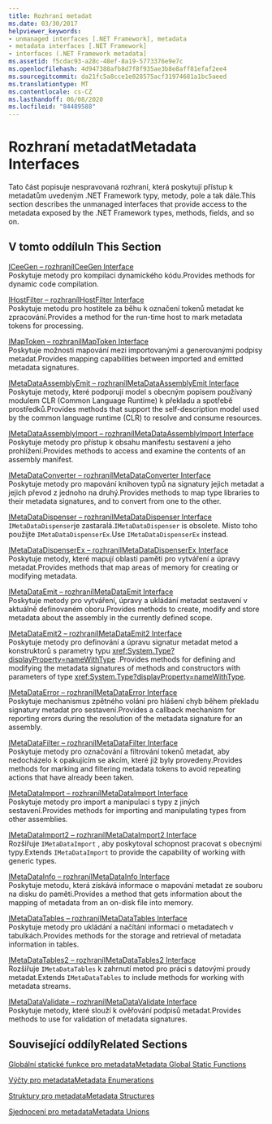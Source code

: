 ```yaml
---
title: Rozhraní metadat
ms.date: 03/30/2017
helpviewer_keywords:
- unmanaged interfaces [.NET Framework], metadata
- metadata interfaces [.NET Framework]
- interfaces (.NET Framework metadata]
ms.assetid: f5cdac93-a28c-48ef-8a19-5773376e9e7c
ms.openlocfilehash: 4d947388afb8d7f8f935ae3b8e8aff81efaf2ee4
ms.sourcegitcommit: da21fc5a8cce1e028575acf31974681a1bc5aeed
ms.translationtype: MT
ms.contentlocale: cs-CZ
ms.lasthandoff: 06/08/2020
ms.locfileid: "84489588"
---
```

# <a name="metadata-interfaces"></a><span data-ttu-id="706e0-102">Rozhraní metadat</span><span class="sxs-lookup"><span data-stu-id="706e0-102">Metadata Interfaces</span></span>
<span data-ttu-id="706e0-103">Tato část popisuje nespravovaná rozhraní, která poskytují přístup k metadatům uvedeným .NET Framework typy, metody, pole a tak dále.</span><span class="sxs-lookup"><span data-stu-id="706e0-103">This section describes the unmanaged interfaces that provide access to the metadata exposed by the .NET Framework types, methods, fields, and so on.</span></span>  
  
## <a name="in-this-section"></a><span data-ttu-id="706e0-104">V tomto oddílu</span><span class="sxs-lookup"><span data-stu-id="706e0-104">In This Section</span></span>  
 [<span data-ttu-id="706e0-105">ICeeGen – rozhraní</span><span class="sxs-lookup"><span data-stu-id="706e0-105">ICeeGen Interface</span></span>](iceegen-interface.md)  
 <span data-ttu-id="706e0-106">Poskytuje metody pro kompilaci dynamického kódu.</span><span class="sxs-lookup"><span data-stu-id="706e0-106">Provides methods for dynamic code compilation.</span></span>  
  
 [<span data-ttu-id="706e0-107">IHostFilter – rozhraní</span><span class="sxs-lookup"><span data-stu-id="706e0-107">IHostFilter Interface</span></span>](ihostfilter-interface.md)  
 <span data-ttu-id="706e0-108">Poskytuje metodu pro hostitele za běhu k označení tokenů metadat ke zpracování.</span><span class="sxs-lookup"><span data-stu-id="706e0-108">Provides a method for the run-time host to mark metadata tokens for processing.</span></span>  
  
 [<span data-ttu-id="706e0-109">IMapToken – rozhraní</span><span class="sxs-lookup"><span data-stu-id="706e0-109">IMapToken Interface</span></span>](imaptoken-interface.md)  
 <span data-ttu-id="706e0-110">Poskytuje možnosti mapování mezi importovanými a generovanými podpisy metadat.</span><span class="sxs-lookup"><span data-stu-id="706e0-110">Provides mapping capabilities between imported and emitted metadata signatures.</span></span>  
  
 [<span data-ttu-id="706e0-111">IMetaDataAssemblyEmit – rozhraní</span><span class="sxs-lookup"><span data-stu-id="706e0-111">IMetaDataAssemblyEmit Interface</span></span>](imetadataassemblyemit-interface.md)  
 <span data-ttu-id="706e0-112">Poskytuje metody, které podporují model s obecným popisem používaný modulem CLR (Common Language Runtime) k překladu a spotřebě prostředků.</span><span class="sxs-lookup"><span data-stu-id="706e0-112">Provides methods that support the self-description model used by the common language runtime (CLR) to resolve and consume resources.</span></span>  
  
 [<span data-ttu-id="706e0-113">IMetaDataAssemblyImport – rozhraní</span><span class="sxs-lookup"><span data-stu-id="706e0-113">IMetaDataAssemblyImport Interface</span></span>](imetadataassemblyimport-interface.md)  
 <span data-ttu-id="706e0-114">Poskytuje metody pro přístup k obsahu manifestu sestavení a jeho prohlížení.</span><span class="sxs-lookup"><span data-stu-id="706e0-114">Provides methods to access and examine the contents of an assembly manifest.</span></span>  
  
 [<span data-ttu-id="706e0-115">IMetaDataConverter – rozhraní</span><span class="sxs-lookup"><span data-stu-id="706e0-115">IMetaDataConverter Interface</span></span>](imetadataconverter-interface.md)  
 <span data-ttu-id="706e0-116">Poskytuje metody pro mapování knihoven typů na signatury jejich metadat a jejich převod z jednoho na druhý.</span><span class="sxs-lookup"><span data-stu-id="706e0-116">Provides methods to map type libraries to their metadata signatures, and to convert from one to the other.</span></span>  
  
 [<span data-ttu-id="706e0-117">IMetaDataDispenser – rozhraní</span><span class="sxs-lookup"><span data-stu-id="706e0-117">IMetaDataDispenser Interface</span></span>](imetadatadispenser-interface.md)  
 <span data-ttu-id="706e0-118">`IMetaDataDispenser`je zastaralá.</span><span class="sxs-lookup"><span data-stu-id="706e0-118">`IMetaDataDispenser` is obsolete.</span></span> <span data-ttu-id="706e0-119">Místo toho použijte `IMetaDataDispenserEx`.</span><span class="sxs-lookup"><span data-stu-id="706e0-119">Use `IMetaDataDispenserEx` instead.</span></span>  
  
 [<span data-ttu-id="706e0-120">IMetaDataDispenserEx – rozhraní</span><span class="sxs-lookup"><span data-stu-id="706e0-120">IMetaDataDispenserEx Interface</span></span>](imetadatadispenserex-interface.md)  
 <span data-ttu-id="706e0-121">Poskytuje metody, které mapují oblasti paměti pro vytváření a úpravy metadat.</span><span class="sxs-lookup"><span data-stu-id="706e0-121">Provides methods that map areas of memory for creating or modifying metadata.</span></span>  
  
 [<span data-ttu-id="706e0-122">IMetaDataEmit – rozhraní</span><span class="sxs-lookup"><span data-stu-id="706e0-122">IMetaDataEmit Interface</span></span>](imetadataemit-interface.md)  
 <span data-ttu-id="706e0-123">Poskytuje metody pro vytváření, úpravy a ukládání metadat sestavení v aktuálně definovaném oboru.</span><span class="sxs-lookup"><span data-stu-id="706e0-123">Provides methods to create, modify and store metadata about the assembly in the currently defined scope.</span></span>  
  
 [<span data-ttu-id="706e0-124">IMetaDataEmit2 – rozhraní</span><span class="sxs-lookup"><span data-stu-id="706e0-124">IMetaDataEmit2 Interface</span></span>](imetadataemit2-interface.md)  
 <span data-ttu-id="706e0-125">Poskytuje metody pro definování a úpravu signatur metadat metod a konstruktorů s parametry typu <xref:System.Type?displayProperty=nameWithType> .</span><span class="sxs-lookup"><span data-stu-id="706e0-125">Provides methods for defining and modifying the metadata signatures of methods and constructors with parameters of type <xref:System.Type?displayProperty=nameWithType>.</span></span>  
  
 [<span data-ttu-id="706e0-126">IMetaDataError – rozhraní</span><span class="sxs-lookup"><span data-stu-id="706e0-126">IMetaDataError Interface</span></span>](imetadataerror-interface.md)  
 <span data-ttu-id="706e0-127">Poskytuje mechanismus zpětného volání pro hlášení chyb během překladu signatury metadat pro sestavení.</span><span class="sxs-lookup"><span data-stu-id="706e0-127">Provides a callback mechanism for reporting errors during the resolution of the metadata signature for an assembly.</span></span>  
  
 [<span data-ttu-id="706e0-128">IMetaDataFilter – rozhraní</span><span class="sxs-lookup"><span data-stu-id="706e0-128">IMetaDataFilter Interface</span></span>](imetadatafilter-interface.md)  
 <span data-ttu-id="706e0-129">Poskytuje metody pro označování a filtrování tokenů metadat, aby nedocházelo k opakujícím se akcím, které již byly provedeny.</span><span class="sxs-lookup"><span data-stu-id="706e0-129">Provides methods for marking and filtering metadata tokens to avoid repeating actions that have already been taken.</span></span>  
  
 [<span data-ttu-id="706e0-130">IMetaDataImport – rozhraní</span><span class="sxs-lookup"><span data-stu-id="706e0-130">IMetaDataImport Interface</span></span>](imetadataimport-interface.md)  
 <span data-ttu-id="706e0-131">Poskytuje metody pro import a manipulaci s typy z jiných sestavení.</span><span class="sxs-lookup"><span data-stu-id="706e0-131">Provides methods for importing and manipulating types from other assemblies.</span></span>  
  
 [<span data-ttu-id="706e0-132">IMetaDataImport2 – rozhraní</span><span class="sxs-lookup"><span data-stu-id="706e0-132">IMetaDataImport2 Interface</span></span>](imetadataimport2-interface.md)  
 <span data-ttu-id="706e0-133">Rozšiřuje `IMetaDataImport` , aby poskytoval schopnost pracovat s obecnými typy.</span><span class="sxs-lookup"><span data-stu-id="706e0-133">Extends `IMetaDataImport` to provide the capability of working with generic types.</span></span>  
  
 [<span data-ttu-id="706e0-134">IMetaDataInfo – rozhraní</span><span class="sxs-lookup"><span data-stu-id="706e0-134">IMetaDataInfo Interface</span></span>](imetadatainfo-interface.md)  
 <span data-ttu-id="706e0-135">Poskytuje metodu, která získává informace o mapování metadat ze souboru na disku do paměti.</span><span class="sxs-lookup"><span data-stu-id="706e0-135">Provides a method that gets information about the mapping of metadata from an on-disk file into memory.</span></span>  
  
 [<span data-ttu-id="706e0-136">IMetaDataTables – rozhraní</span><span class="sxs-lookup"><span data-stu-id="706e0-136">IMetaDataTables Interface</span></span>](imetadatatables-interface.md)  
 <span data-ttu-id="706e0-137">Poskytuje metody pro ukládání a načítání informací o metadatech v tabulkách.</span><span class="sxs-lookup"><span data-stu-id="706e0-137">Provides methods for the storage and retrieval of metadata information in tables.</span></span>  
  
 [<span data-ttu-id="706e0-138">IMetaDataTables2 – rozhraní</span><span class="sxs-lookup"><span data-stu-id="706e0-138">IMetaDataTables2 Interface</span></span>](imetadatatables2-interface.md)  
 <span data-ttu-id="706e0-139">Rozšiřuje `IMetaDataTables` k zahrnutí metod pro práci s datovými proudy metadat.</span><span class="sxs-lookup"><span data-stu-id="706e0-139">Extends `IMetaDataTables` to include methods for working with metadata streams.</span></span>  
  
 [<span data-ttu-id="706e0-140">IMetaDataValidate – rozhraní</span><span class="sxs-lookup"><span data-stu-id="706e0-140">IMetaDataValidate Interface</span></span>](imetadatavalidate-interface.md)  
 <span data-ttu-id="706e0-141">Poskytuje metody, které slouží k ověřování podpisů metadat.</span><span class="sxs-lookup"><span data-stu-id="706e0-141">Provides methods to use for validation of metadata signatures.</span></span>  
  
## <a name="related-sections"></a><span data-ttu-id="706e0-142">Související oddíly</span><span class="sxs-lookup"><span data-stu-id="706e0-142">Related Sections</span></span>  
 [<span data-ttu-id="706e0-143">Globální statické funkce pro metadata</span><span class="sxs-lookup"><span data-stu-id="706e0-143">Metadata Global Static Functions</span></span>](metadata-global-static-functions.md)  
  
 [<span data-ttu-id="706e0-144">Výčty pro metadata</span><span class="sxs-lookup"><span data-stu-id="706e0-144">Metadata Enumerations</span></span>](metadata-enumerations.md)  
  
 [<span data-ttu-id="706e0-145">Struktury pro metadata</span><span class="sxs-lookup"><span data-stu-id="706e0-145">Metadata Structures</span></span>](metadata-structures.md)  
  
 [<span data-ttu-id="706e0-146">Sjednocení pro metadata</span><span class="sxs-lookup"><span data-stu-id="706e0-146">Metadata Unions</span></span>](metadata-unions.md)
